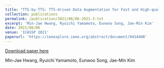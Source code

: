 ```yaml
---
title: "TTS-by-TTS: TTS-driven Data Augmentation for Fast and High-quality Speech Synthesis"
collection: publications
permalink: /publication/2021/06/06-2021-3-txt
excerpt: 'Min-Jae Hwang, Ryuichi Yamamoto, Eunwoo Song, Jae-Min Kim'
date: 2021/06/06
venue: 'ICASSP 2021'
paperurl: 'https://ieeexplore.ieee.org/abstract/document/9414408'
---
```


<a href='https://ieeexplore.ieee.org/abstract/document/9414408'>Download paper here</a>

Min-Jae Hwang, Ryuichi Yamamoto, Eunwoo Song, Jae-Min Kim
